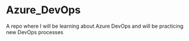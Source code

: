 # Azure_DevOps
A repo where I will be learning about Azure DevOps and will be practicing new DevOps processes 
